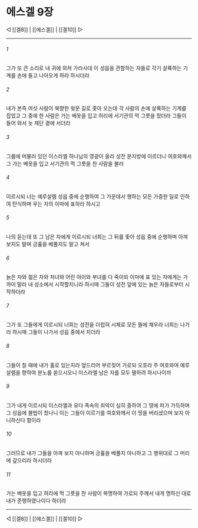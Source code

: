 ﻿# 에스겔 9장

◁ [[겔8]] | [[에스겔]] | [[겔10]] ▷
***

###### 1
그가 또 큰 소리로 내 귀에 외쳐 가라사대 이 성읍을 관할하는 자들로 각기 살륙하는 기계를 손에 들고 나아오게 하라 하시더라

###### 2
내가 본즉 여섯 사람이 북향한 윗문 길로 좇아 오는데 각 사람의 손에 살륙하는 기계를 잡았고 그 중에 한 사람은 가는 베옷을 입고 허리에 서기관의 먹 그릇을 찼더라 그들이 들어 와서 놋 제단 곁에 서더라

###### 3
그룹에 머물러 있던 이스라엘 하나님의 영광이 올라 성전 문지방에 이르더니 여호와께서 그 가는 베옷을 입고 서기관의 먹 그릇을 찬 사람을 불러

###### 4
이르시되 너는 예루살렘 성읍 중에 순행하여 그 가운데서 행하는 모든 가증한 일로 인하여 탄식하며 우는 자의 이마에 표하라 하시고

###### 5
나의 듣는데 또 그 남은 자에게 이르시되 너희는 그 뒤를 좇아 성읍 중에 순행하며 아껴보지도 말며 긍휼을 베풀지도 말고 쳐서

###### 6
늙은 자와 젊은 자와 처녀와 어린 아이와 부녀를 다 죽이되 이마에 표 있는 자에게는 가까이 말라 내 성소에서 시작할지니라 하시매 그들이 성전 앞에 있는 늙은 자들로부터 시작하더라

###### 7
그가 또 그들에게 이르시되 너희는 성전을 더럽혀 시체로 모든 뜰에 채우라 너희는 나가라 하시매 그들이 나가서 성읍 중에서 치더라

###### 8
그들이 칠 때에 내가 홀로 있는지라 엎드리어 부르짖어 가로되 오호라 주 여호와여 예루살렘을 향하여 분노를 쏟으시오니 이스라엘 남은 자를 모두 멸하려 하시나이까

###### 9
그가 내게 이르시되 이스라엘과 유다 족속의 죄악이 심히 중하여 그 땅에 피가 가득하며 그 성읍에 불법이 찼나니 이는 그들이 이르기를 여호와께서 이 땅을 버리셨으며 보지 아니하신다 함이라

###### 10
그러므로 내가 그들을 아껴 보지 아니하며 긍휼을 베풀지 아니하고 그 행위대로 그 머리에 갚으리라 하시더라

###### 11
가는 베옷을 입고 허리에 먹 그릇을 찬 사람이 복명하여 가로되 주께서 내게 명하신 대로 내가 준행하였나이다 하더라

***
◁ [[겔8]] | [[에스겔]] | [[겔10]] ▷